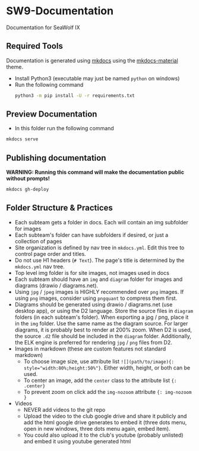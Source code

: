 # SW9-Documentation

Documentation for SeaWolf IX


## Required Tools

Documentation is generated using [mkdocs](https://www.mkdocs.org/) using the [mkdocs-material](https://squidfunk.github.io/mkdocs-material/) theme.

- Install Python3 (executable may just be named `python` on windows)
- Run the following command
    ```sh
    python3 -m pip install -U -r requirements.txt
    ```

## Preview Documentation

- In this folder run the following command

```sh
mkdocs serve
```


## Publishing documentation

**WARNING: Running this command will make the documentation public without prompts!**

```sh
mkdocs gh-deploy
```


## Folder Structure & Practices

- Each subteam gets a folder in docs. Each will contain an img subfolder for images
- Each subteam's folder can have subfolders if desired, or just a collection of pages
- Site organization is defined by nav tree in `mkdocs.yml`. Edit this tree to control page order and titles.
- Do not use H1 headers (`# Text`). The page's title is determined by the `mkdocs.yml` nav tree.
- Top level img folder is for site images, not images used in docs
- Each subteam should have an `img` and `diagram` folder for images and diagrams (drawio / diagrams.net).
- Using `jpg` / `jpeg` images is HIGHLY recommended over `png` images. If using `png` images, consider using `pngquant` to compress them first.
- Diagrams should be generated using drawio / diagrams.net (use desktop app), or using the D2 language. Store the source files in `diagram` folders (in each subteam's folder). When exporting a jpg / png, place it in the `img` folder. Use the same name as the diagram source. For larger diagrams, it is probably best to render at 200% zoom. When D2 is used, the source `.d2` file should be included in the `diagram` folder. Additionally, the ELK engine is preferred for rendering `jpg` / `png` files from D2.
- Images in markdown (these are custom features not standard markdown)
    - To choose image size, use attribute list `![](path/to/image){: style="width:80%;height:50%"}`. Either width, height, or both can be used.
    - To center an image, add the `center` class to the attribute list `{: .center}`
    - To prevent zoom on click add the `img-nozoom` attribute `{: img-nozoom }`
- Videos
    - NEVER add videos to the git repo
    - Upload the video to the club google drive and share it publicly and add the html google drive generates to embed it (three dots menu, open in new windows, three dots menu again, embed item).
    - You could also upload it to the club's youtube (probably unlisted) and embed it using youtube generated html
